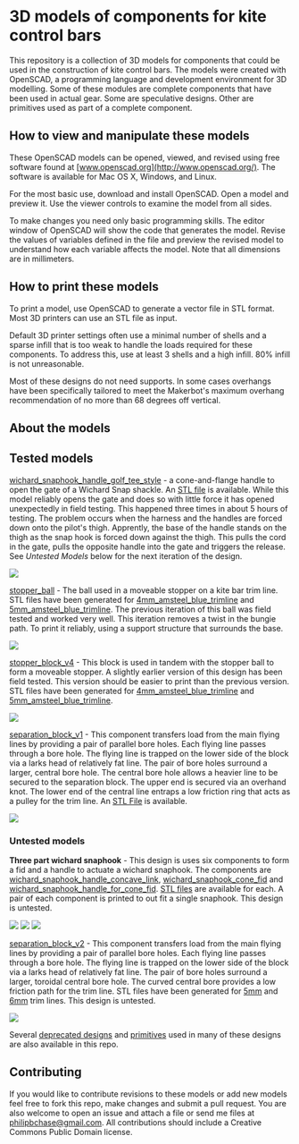 # 3D models of components for kite control bars

This repository is a collection of 3D models for components that could be used in the construction of kite control bars. The models were created with OpenSCAD, a programming language and development environment for 3D modelling. Some of these modules are complete components that have been used in actual gear. Some are speculative designs. Other are primitives used as part of a complete component.

## How to view and manipulate these models

These OpenSCAD models can be opened, viewed, and revised using free software found at [www.openscad.org](http://www.openscad.org/). The software is available for Mac OS X, Windows, and Linux.

For the most basic use, download and install OpenSCAD. Open a model and preview it. Use the viewer controls to examine the model from all sides.

To make changes you need only basic programming skills. The editor window of OpenSCAD will show the code that generates the model. Revise the values of variables defined in the file and preview the revised model to understand how each variable affects the model. Note that all dimensions are in millimeters.


## How to print these models

To print a model, use OpenSCAD to generate a vector file in STL format. Most 3D printers can use an STL file as input.

Default 3D printer settings often use a minimal number of shells and a sparse infill that is too weak to handle the loads required  for these components. To address this, use at least 3 shells and a high infill. 80% infill is not unreasonable.

Most of these designs do not need supports. In some cases overhangs have been specifically tailored to meet the Makerbot's maximum overhang recommendation of no more than 68 degrees off vertical.


## About the models

## Tested models

[wichard\_snaphook\_handle\_golf\_tee\_style](wichard_snaphook_handle_golf_tee_style.scad) - a cone-and-flange handle to open the gate of a Wichard Snap shackle. An [STL file](printable/wichard_snaphook_handle_golf_tee_style_8677c59.stl) is available. While this model reliably opens the gate and does so with little force it has opened unexpectedly in field testing. This happened three times in about 5 hours of testing. The problem occurs when the harness and the handles are forced down onto the pilot's thigh. Apprently, the base of the handle stands on the thigh as the snap hook is forced down against the thigh. This pulls the cord in the gate, pulls the opposite handle into the gate and triggers the release. See  _Untested Models_ below for the next iteration of the design.

![](images/wichard_snaphook_handle_golf_tee_style.png)


[stopper\_ball](stopper_ball.scad) - The ball used in a moveable stopper on a kite bar trim line. STL files have been generated for
[4mm\_amsteel\_blue\_trimline](printable/stopper_ball_4mm_amsteel_36bc488.stl) and
[5mm\_amsteel\_blue\_trimline](printable/stopper_ball_modern_5mm_amsteel_36bc488.stl). The previous iteration of this ball was field tested and worked very well. This iteration removes a twist in the bungie path. To print it reliably, using a support structure that surrounds the base.

![](images/stopper_ball.png)


[stopper\_block\_v4](stopper_block_v4.scad) - This block is used in tandem with the stopper ball to form a moveable stopper. A slightly earlier version of this design has been field tested. This version should be easier to print than the previous version. STL files have been generated for
[4mm\_amsteel\_blue\_trimline](printable/stopper_block_v4_4mm_amsteel.stl) and
[5mm\_amsteel\_blue\_trimline](printable/stopper_block_v4_modern_5mm_amsteel.stl).

![](images/stopper_block_v4.png)


[separation\_block_v1](separation_block_v1.scad) - This component transfers load from the main flying lines by providing a pair of parallel bore holes. Each flying line passes through a bore hole. The flying line is trapped on the lower side of the block via a larks head of relatively fat line. The pair of bore holes surround a larger, central bore hole. The central bore hole allows a heavier line to be secured to the separation block. The upper end is secured via an overhand knot. The lower end of the central line entraps a low friction ring that acts as a pulley for the trim line. An [STL File](separation_block_v1_9a972b6.stl) is available.

![](images/separation_block_v1.png)


### Untested models

**Three part wichard snaphook** -  This design is uses six components to form a fid and a handle to actuate a wichard snaphook. The components are
[wichard\_snaphook\_handle\_concave\_link](wichard_snaphook_handle_concave_link.scad),
[wichard\_snaphook\_cone\_fid](wichard_snaphook_cone_fid.scad) and
[wichard\_snaphook\_handle\_for\_cone\_fid](wichard_snaphook_handle_for_cone_fid.scad).  [STL files](printable/) are available for each.  A pair of each component is printed to out fit a single snaphook. This design is untested.

![](images/wichard_snaphook_cone_fid.png)
![](images/wichard_snaphook_handle_concave_link.png)
![](images/wichard_snaphook_handle_for_cone_fid.png)



[separation\_block_v2](separation_block_v2.scad) - This component transfers load from the main flying lines by providing a pair of parallel bore holes. Each flying line passes through a bore hole. The flying line is trapped on the lower side of the block via a larks head of relatively fat line. The pair of bore holes surround a larger, toroidal central bore hole. The curved central bore provides a low friction path for the trim line. STL files have been generated for [5mm](printable/separation_block_v2_5mm_trimline_976518e.stl) and [6mm](printable/separation_block_v2_6mm_trimline_283f6bb.stl) trim lines. This design is untested.


![](images/separation_block_v2.png)

Several [deprecated designs](deprecated.md) and [primitives](primitives.md) used in many of these designs are also available in this repo.


## Contributing

If you would like to contribute revisions to these models or add new models feel free to fork this repo, make changes and submit a pull request. You are also welcome to open an issue and attach a file or send me files at philipbchase@gmail.com. All contributions should include a Creative Commons Public Domain license.

